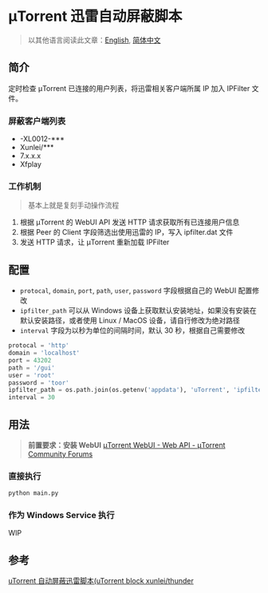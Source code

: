 
# μTorrent 迅雷自动屏蔽脚本

> 以其他语言阅读此文章：[English](/docs/en_us.md), [简体中文](/docs/zh_cn.md)

## 简介

定时检查 μTorrent 已连接的用户列表，将迅雷相关客户端所属 IP 加入 IPFilter 文件。

### 屏蔽客户端列表

- -XL0012-***
- Xunlei/***
- 7.x.x.x
- Xfplay

### 工作机制

> 基本上就是复刻手动操作流程

1. 根据 μTorrent 的 WebUI API 发送 HTTP 请求获取所有已连接用户信息
2. 根据 Peer 的 Client 字段筛选出使用迅雷的 IP，写入 ipfilter.dat 文件
3. 发送 HTTP 请求，让 μTorrent 重新加载 IPFilter

## 配置

- `protocal`, `domain`, `port`, `path`, `user`, `password` 字段根据自己的 WebUI 配置修改
- `ipfilter_path` 可以从 Windows 设备上获取默认安装地址，如果没有安装在默认安装路径，或者使用 Linux / MacOS 设备，请自行修改为绝对路径
- `interval` 字段为以秒为单位的间隔时间，默认 30 秒，根据自己需要修改

``` python
protocal = 'http'
domain = 'localhost'
port = 43202
path = '/gui'
user = 'root'
password = 'toor'
ipfilter_path = os.path.join(os.getenv('appdata'), 'uTorrent', 'ipfilter.dat')
interval = 30
```

## 用法

> **前置要求：安装 WebUI**
> [μTorrent WebUI - Web API - μTorrent Community Forums](https://forum.utorrent.com/topic/49588-μtorrent-webui/)

### 直接执行

``` sh
python main.py
```

### 作为 Windows Service 执行

WIP

## 参考

[uTorrent 自动屏蔽迅雷脚本(uTorrent block xunlei/thunder](https://www.v2ex.com/t/509327)
